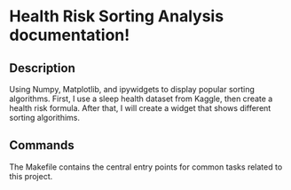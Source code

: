 # Health Risk Sorting Analysis documentation!

## Description

Using Numpy, Matplotlib, and ipywidgets to display popular sorting algorithms. First, I use a sleep health dataset from Kaggle, then create a health risk formula. After that, I will create a widget that shows different sorting algorithims.

## Commands

The Makefile contains the central entry points for common tasks related to this project.

